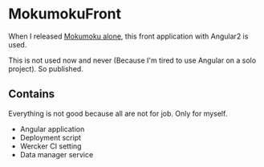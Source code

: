 # MokumokuFront

When I released [Mokumoku alone](https://mokumoku.alphabrend.com), this front application with Angular2 is used.

This is not used now and never (Because I'm tired to use Angular on a solo project). So published.

## Contains

Everything is not good because all are not for job. Only for myself.

* Angular application
* Deployment script
* Wercker CI setting
* Data manager service